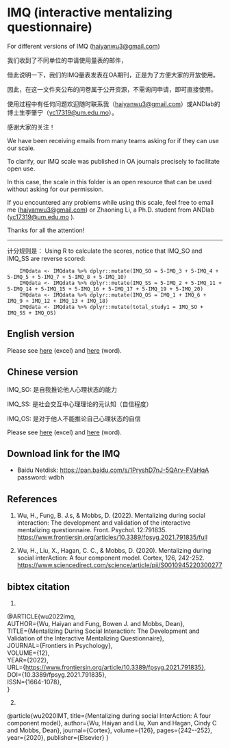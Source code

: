 # IMQ (interactive mentalizing questionnaire)

For different versions of IMQ (haiyanwu3@gmail.com)

我们收到了不同单位的申请使用量表的邮件，

借此说明一下，我们的IMQ量表发表在OA期刊，正是为了方便大家的开放使用。

因此，在这一文件夹公布的问卷属于公开资源，不需询问申请，即可直接使用。

使用过程中有任何问题欢迎随时联系我（haiyanwu3@gmail.com）或ANDlab的博士生李肇宁（yc17319@um.edu.mo）。

感谢大家的关注！

We have been receiving emails from many teams asking for if they can use our scale. 

To clarify, our IMQ scale was published in OA journals precisely to facilitate open use.

In this case, the scale in this folder is an open resource that can be used without asking for our permission. 

If you encountered any problems while using this scale, feel free to email me (haiyanwu3@gmail.com) or Zhaoning Li, a Ph.D. student from ANDlab (yc17319@um.edu.mo ).

Thanks for all the attention!

----
计分规则是：
Using R to calculate the scores, notice that IMQ_SO and IMQ_SS are reverse scored:

        IMQdata <- IMQdata %>% dplyr::mutate(IMQ_SO = 5-IMQ_3 + 5-IMQ_4 + 5-IMQ_5 + 5-IMQ_7 + 5-IMQ_8 + 5-IMQ_10)
        IMQdata <- IMQdata %>% dplyr::mutate(IMQ_SS = 5-IMQ_2 + 5-IMQ_11 + 5-IMQ_14 + 5-IMQ_15 + 5-IMQ_16 + 5-IMQ_17 + 5-IMQ_19 + 5-IMQ_20)
        IMQdata <- IMQdata %>% dplyr::mutate(IMQ_OS = IMQ_1 + IMQ_6 + IMQ_9 + IMQ_12 + IMQ_13 + IMQ_18)
        IMQdata <- IMQdata %>% dplyr::mutate(total_study1 = IMQ_SO + IMQ_SS + IMQ_OS)

## English version 

Please see [here](https://github.com/andlab-um/IMQ/blob/main/IMQ_EN.xlsx) (excel) and [here](https://github.com/andlab-um/IMQ/blob/main/IMQ_EN.docx) (word).

## Chinese version

IMQ_SO: 是自我推论他人心理状态的能力

IMQ_SS: 是社会交互中心理理论的元认知（自信程度）

IMQ_OS: 是对于他人不能推论自己心理状态的自信

Please see [here](https://github.com/andlab-um/IMQ/blob/main/IMQ_CN.xlsx) (excel) and [here](https://github.com/andlab-um/IMQ/blob/main/IMQ_CN.docx) (word).

## Download link for the IMQ

- Baidu Netdisk: https://pan.baidu.com/s/1PryshD7nJ-5QArv-FVaHqA password: wdbh

## References
1. Wu, H., Fung, B. J.s, & Mobbs, D. (2022). Mentalizing during social interaction: The development and validation of the interactive mentalizing questionnaire. Front. Psychol. 12:791835. https://www.frontiersin.org/articles/10.3389/fpsyg.2021.791835/full

2. Wu, H., Liu, X., Hagan, C. C., & Mobbs, D. (2020). Mentalizing during social interAction: A four component model. Cortex, 126, 242-252.
https://www.sciencedirect.com/science/article/pii/S0010945220300277

## bibtex citation
1. 
@ARTICLE{wu2022imq,  
AUTHOR={Wu, Haiyan and Fung, Bowen J. and Mobbs, Dean},   	 
TITLE={Mentalizing During Social Interaction: The Development and Validation of the Interactive Mentalizing Questionnaire},      	
JOURNAL={Frontiers in Psychology},      	
VOLUME={12},      	
YEAR={2022},      	  
URL={https://www.frontiersin.org/article/10.3389/fpsyg.2021.791835},       	
DOI={10.3389/fpsyg.2021.791835},      	
ISSN={1664-1078},   
}

2.
@article{wu2020IMT,
  title={Mentalizing during social InterAction: A four component model},
  author={Wu, Haiyan and Liu, Xun and Hagan, Cindy C and Mobbs, Dean},
  journal={Cortex},
  volume={126},
  pages={242--252},
  year={2020},
  publisher={Elsevier}
}
